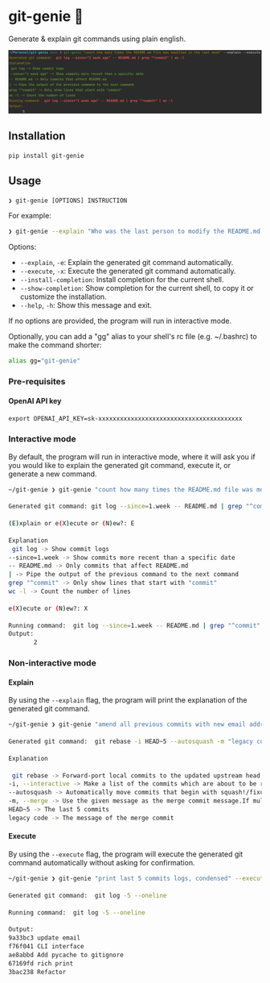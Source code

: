 # git-genie 🧞

Generate & explain git commands using plain english.

![example](example.png)

## Installation

```bash
pip install git-genie
```

## Usage

`❯ git-genie [OPTIONS] INSTRUCTION`

For example:

```bash
❯ git-genie --explain "Who was the last person to modify the README.md file?"
```
Options:

- `--explain`, `-e`: Explain the generated git command automatically.
- `--execute`, `-x`: Execute the generated git command automatically.
- `--install-completion`: Install completion for the current shell.
- `--show-completion`: Show completion for the current shell, to copy it or customize the installation.
- `--help`, `-h`: Show this message and exit.

If no options are provided, the program will run in interactive mode.

Optionally, you can add a "gg" alias to your shell's rc file (e.g. ~/.bashrc) to make the command shorter:

```bash
alias gg="git-genie"
```

### Pre-requisites

#### OpenAI API key

```shell
export OPENAI_API_KEY=sk-xxxxxxxxxxxxxxxxxxxxxxxxxxxxxxxxxxxxxxxx
```

### Interactive mode

By default, the program will run in interactive mode, where it will ask you if you would like to explain the generated
git command, execute it, or generate a new command.

```bash
~/git-genie ❯ git-genie "count how many times the README.md file was modified in the last week"

Generated git command: git log --since=1.week -- README.md | grep "^commit" | wc -l

(E)xplain or e(X)ecute or (N)ew?: E

Explanation
 git log -> Show commit logs
--since=1.week -> Show commits more recent than a specific date
-- README.md -> Only commits that affect README.md
| -> Pipe the output of the previous command to the next command
grep "^commit" -> Only show lines that start with "commit"
wc -l -> Count the number of lines

e(X)ecute or (N)ew?: X

Running command:  git log --since=1.week -- README.md | grep "^commit" | wc -l
Output:
       2
```

### Non-interactive mode

#### Explain

By using the `--explain` flag, the program will print the explanation of the generated git command.

```bash
~/git-genie ❯ git-genie "amend all previous commits with new email address" --explain

Generated git command:  git rebase -i HEAD~5 --autosquash -m "legacy code"

Explanation

 git rebase -> Forward-port local commits to the updated upstream head
-i, --interactive -> Make a list of the commits which are about to be rebased.Let the user edit that list before rebasing.
--autosquash -> Automatically move commits that begin with squash!/fixup! to the beginningof the todo list.
-m, --merge -> Use the given message as the merge commit message.If multiple -m options are given, their values are concatenated as separate paragraphs.
HEAD~5 -> The last 5 commits
legacy code -> The message of the merge commit
```

#### Execute

By using the `--execute` flag, the program will execute the generated git command automatically without asking for
confirmation.

```bash
~/git-genie ❯ git-genie "print last 5 commits logs, condensed" --execute

Generated git command:  git log -5 --oneline

Running command:  git log -5 --oneline

Output:
9a33bc3 update email
f76f041 CLI interface
ae8abbd Add pycache to gitignore
67169fd rich print
3bac238 Refactor
```
